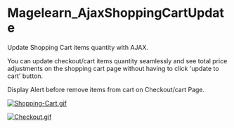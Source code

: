 # Magelearn_AjaxShoppingCartUpdate
Update Shopping Cart items quantity with AJAX.

You can update checkout/cart items quantity seamlessly and see total price adjustments on the shopping cart page without having to click 'update to cart' button.

Display Alert before remove items from cart on Checkout/cart Page.

[![Shopping-Cart.gif](https://i.postimg.cc/C5qS8JQY/Shopping-Cart.gif)](https://postimg.cc/D4n9kQhY)

[![Checkout.gif](https://i.postimg.cc/5NXnwTg8/Checkout.gif)](https://postimg.cc/F7QyvP2K)
